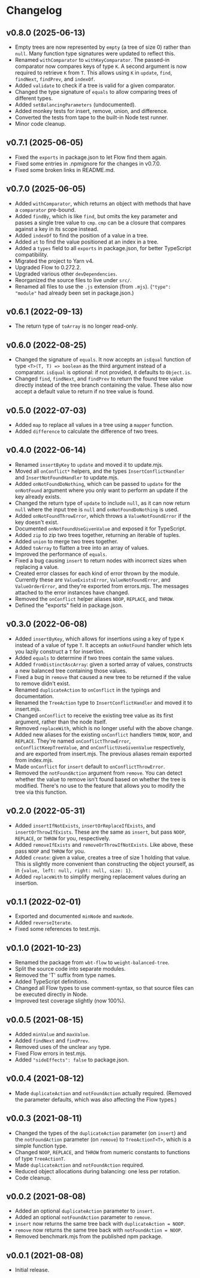 # Changelog

## v0.8.0 (2025-06-13)

  * Empty trees are now represented by `empty` (a tree of size 0) rather
    than `null`. Many function type signatures were updated to reflect this.
  * Renamed `withComparator` to `withKeyComparator`.
    The passed-in comparator now compares keys of type `K`. A second
    argument is now required to retrieve `K` from `T`. This allows using
    `K` in `update`, `find`, `findNext`, `findPrev`, and `indexOf`.
  * Added `validate` to check if a tree is valid for a given comparator.
  * Changed the type signature of `equals` to allow comparing trees of
    different types.
  * Added `setBalancingParameters` (undocumented).
  * Added monkey tests for insert, remove, union, and difference.
  * Converted the tests from tape to the built-in Node test runner.
  * Minor code cleanup.

## v0.7.1 (2025-06-05)

  * Fixed the `exports` in package.json to let Flow find them again.
  * Fixed some entries in .npmignore for the changes in v0.7.0.
  * Fixed some broken links in README.md.

## v0.7.0 (2025-06-05)

  * Added `withComparator`, which returns an object with methods that have a
    `comparator` pre-bound.
  * Added `findBy`, which is like `find`, but omits the key parameter and
    passes a single tree value to `cmp`.  `cmp` can be a closure that
    compares against a key in its scope instead.
  * Added `indexOf` to find the position of a value in a tree.
  * Added `at` to find the value positioned at an index in a tree.
  * Added a `types` field to all `exports` in package.json, for better
    TypeScript compatibility.
  * Migrated the project to Yarn v4.
  * Upgraded Flow to 0.272.2.
  * Upgraded various other `devDependencies`.
  * Reorganized the source files to live under `src/`.
  * Renamed all files to use the `.js` extension (from `.mjs`).
    (`"type": "module"` had already been set in package.json.)

## v0.6.1 (2022-09-13)

  * The return type of `toArray` is no longer read-only.

## v0.6.0 (2022-08-25)

  * Changed the signature of `equals`.  It now accepts an `isEqual` function
    of type `<T>(T, T) => boolean` as the third argument instead of a
    comparator.  `isEqual` is optional: if not provided, it defaults to
    `Object.is`.
  * Changed `find`, `findNext`, and `findPrev` to return the found tree value
    directly instead of the tree branch containing the value.  These also now
    accept a default value to return if no tree value is found.

## v0.5.0 (2022-07-03)

  * Added `map` to replace all values in a tree using a `mapper` function.
  * Added `difference` to calculate the difference of two trees.

## v0.4.0 (2022-06-14)

  * Renamed `insertByKey` to `update` and moved it to update.mjs.
  * Moved all `onConflict*` helpers, and the types `InsertConflictHandler`
    and `InsertNotFoundHandler` to update.mjs.
  * Added `onNotFoundDoNothing`, which can be passed to `update` for the
    `onNotFound` argument where you only want to perform an update if the key
    already exists.
  * Changed the return type of `update` to include `null`, as it can now
    return `null` where the input tree is `null` and `onNotFoundDoNothing` is
    used.
  * Added `onNotFoundThrowError`, which throws a `ValueNotFoundError` if the
    key doesn't exist.
  * Documented `onNotFoundUseGivenValue` and exposed it for TypeScript.
  * Added `zip` to zip two trees together, returning an iterable of tuples.
  * Added `union` to merge two trees together.
  * Added `toArray` to flatten a tree into an array of values.
  * Improved the performance of `equals`.
  * Fixed a bug causing `insert` to return nodes with incorrect sizes when
    replacing a value.
  * Created error classes for each kind of error thrown by the module.
    Currently these are `ValueExistsError`, `ValueNotFoundError`, and
    `ValueOrderError`, and they're exported from errors.mjs.  The messages
    attached to the error instances have changed.
  * Removed the `onConflict` helper aliases `NOOP`, `REPLACE`, and `THROW`.
  * Defined the "exports" field in package.json.

## v0.3.0 (2022-06-08)

 * Added `insertByKey`, which allows for insertions using a key of type `K`
   instead of a value of type `T`.  It accepts an `onNotFound` handler which
   lets you lazily construct a `T` for insertion.
 * Added `equals` to determine if two trees contain the same values.
 * Added `fromDistinctAscArray`: given a sorted array of values, constructs
   a new balanced tree containing those values.
 * Fixed a bug in `remove` that caused a new tree to be returned if the value
   to remove didn't exist.
 * Renamed `duplicateAction` to `onConflict` in the typings and
   documentation.
 * Renamed the `TreeAction` type to `InsertConflictHandler` and moved it to
   insert.mjs.
 * Changed `onConflict` to receive the existing tree value as its first
   argument, rather than the node itself.
 * Removed `replaceWith`, which is no longer useful with the above change.
 * Added new aliases for the existing `onConflict` handlers `THROW`, `NOOP`,
   and `REPLACE`.  They're named `onConflictThrowError`,
   `onConflictKeepTreeValue`, and `onConflictUseGivenValue` respectively, and
   are exported from insert.mjs.  The previous aliases remain exported
   from index.mjs.
 * Made `onConflict` for `insert` default to `onConflictThrowError`.
 * Removed the `notFoundAction` argument from `remove`.  You can detect
   whether the value to remove isn't found based on whether the tree is
   modified.  There's no use to the feature that allows you to modify the
   tree via this function.

## v0.2.0 (2022-05-31)

 * Added `insertIfNotExists`, `insertOrReplaceIfExists`,
   and `insertOrThrowIfExists`.  These are the same as `insert`, but pass
   `NOOP`, `REPLACE`, or `THROW` for you, respectively.
 * Added `removeIfExists` and `removeOrThrowIfNotExists`.  Like above, these
   pass `NOOP` and `THROW` for you.
 * Added `create`: given a value, creates a tree of size 1 holding that
   value.  This is slightly more convenient than constructing the object
   yourself, as in `{value, left: null, right: null, size: 1}`.
 * Added `replaceWith` to simplify merging replacement values during an
   insertion.

## v0.1.1 (2022-02-01)

 * Exported and documented `minNode` and `maxNode`.
 * Added `reverseIterate`.
 * Fixed some references to test.mjs.

## v0.1.0 (2021-10-23)

 * Renamed the package from `wbt-flow` to `weight-balanced-tree`.
 * Split the source code into separate modules.
 * Removed the 'T' suffix from type names.
 * Added TypeScript definitions.
 * Changed all Flow types to use comment-syntax, so that source files
   can be executed directly in Node.
 * Improved test coverage slightly (now 100%).

## v0.0.5 (2021-08-15)

 * Added `minValue` and `maxValue`.
 * Added `findNext` and `findPrev`.
 * Removed uses of the unclear `any` type.
 * Fixed Flow errors in test.mjs.
 * Added `"sideEffects": false` to package.json.

## v0.0.4 (2021-08-12)

 * Made `duplicateAction` and `notFoundAction` actually required.  (Removed
   the parameter defaults, which was also affecting the Flow types.)

## v0.0.3 (2021-08-11)

 * Changed the types of the `duplicateAction` parameter (on `insert`) and the
   `notFoundAction` parameter (on `remove`) to `TreeActionT<T>`, which is a
   simple function type.
 * Changed `NOOP`, `REPLACE`, and `THROW` from numeric constants to functions
   of type `TreeActionT`.
 * Made `duplicateAction` and `notFoundAction` required.
 * Reduced object allocations during balancing: one less per rotation.
 * Code cleanup.

## v0.0.2 (2021-08-08)

 * Added an optional `duplicateAction` parameter to `insert`.
 * Added an optional `notFoundAction` parameter to `remove`.
 * `insert` now returns the same tree back with `duplicateAction = NOOP`.
 * `remove` now returns the same tree back with `notFoundAction = NOOP`.
 * Removed benchmark.mjs from the published npm package.

## v0.0.1 (2021-08-08)

 * Initial release.
